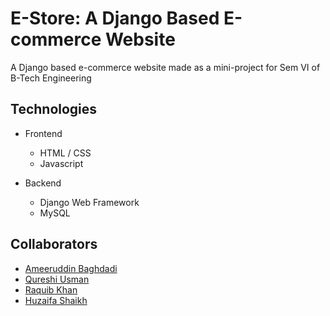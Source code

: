 # E-Store: A Django Based E-commerce Website

A Django based e-commerce website made as a mini-project for Sem VI of B-Tech Engineering

## Technologies

- Frontend
    - HTML / CSS
    - Javascript

- Backend
    - Django Web Framework
    - MySQL

## Collaborators

- [Ameeruddin Baghdadi](https://github.com/ameeruddin0601)
- [Qureshi Usman](https://github.com/q-usman)
- [Raquib Khan](https://github.com/raquib01)
- [Huzaifa Shaikh]()

